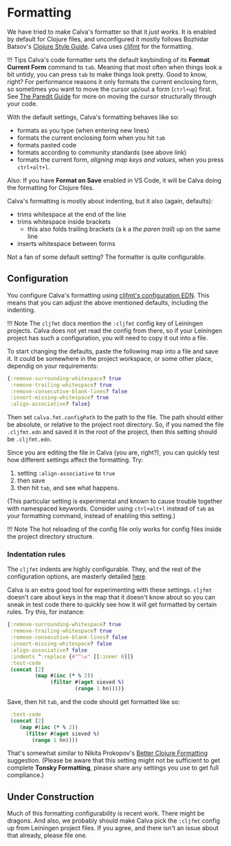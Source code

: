 # Formatting

We have tried to make Calva's formatter so that it _just works_. It is enabled by default for Clojure files, and unconfigured it mostly follows Bozhidar Batsov's [Clojure Style Guide](https://github.com/bbatsov/clojure-style-guide). Calva uses [cljfmt](https://github.com/weavejester/cljfmt) for the formatting.

!!! Tips
    Calva's code formatter sets the default keybinding of its **Format Current Form** command to `tab`. Meaning that most often when things look a bit untidy, you can press `tab` to make things look pretty. Good to know, right? For performance reasons it only formats the current enclosing form, so sometimes you want to move the cursor up/out a form (`ctrl+up`) first. See [The Paredit Guide](paredit.md) for more on moving the cursor structurally through your code.

With the default settings, Calva's formatting behaves like so:

* formats as you type (when entering new lines)
* formats the current enclosing form when you hit `tab`
* formats pasted code
* formats according to community standards (see above link)
* formats the current form, _aligning map keys and values_, when you press `ctrl+alt+l`.

Also: If you have **Format on Save** enabled in VS Code, it will be Calva doing the formatting for Clojure files.

Calva's formatting is mostly about indenting, but it also (again, defaults):

* trims whitespace at the end of the line
* trims whitespace inside brackets
    * this also folds trailing brackets (a k a _the paren trail_) up on the same line
* inserts whitespace between forms

Not a fan of some default setting? The formatter is quite configurable.

## Configuration

You configure Calva's formatting using [cljfmt's configuration EDN](https://github.com/weavejester/cljfmt#configuration). This means that you can adjust the above mentioned defaults, including the indenting.

!!! Note
    The `cljfmt` docs mention the `:cljfmt` config key of Leiningen projects. Calva does not yet read the config from there, so if your Leiningen project has such a configuration, you will need to copy it out into a file.

To start changing the defaults, paste the following map into a file and save it. It could be somewhere in the project workspace, or some other place, dependig on your requirements:

```clojure
{:remove-surrounding-whitespace? true
 :remove-trailing-whitespace? true
 :remove-consecutive-blank-lines? false
 :insert-missing-whitespace? true
 :align-associative? false}
```

Then set `calva.fmt.configPath` to the path to the file. The path should either be absolute, or relative to the project root directory. So, if you named the file `.cljfmt.edn` and saved it in the root of the project, then this setting should be `.cljfmt.edn`.

Since you are editing the file in Calva (you are, right?), you can quickly test how different settings affect the formatting. Try:

1. setting `:align-associative` to `true`
2. then save
3. then hit `tab`, and see what happens.

(This particular setting is experimental and known to cause trouble together with namespaced keywords. Consider using `ctrl+alt+l` instead of `tab` as your formatting command, instead of enabling this setting.)

!!! Note
    The hot reloading of the config file only works for config files inside the project directory structure.

### Indentation rules

The `cljfmt` indents are highly configurable. They, and the rest of the configuration options, are masterly detailed [here](https://github.com/weavejester/cljfmt#configuration).

Calva is an extra good tool for experimenting with these settings. `cljfmt` doesn't care about keys in the map that it doesn't know about so you can sneak in test code there to quickly see how it will get formatted by certain rules. Try this, for instance:

```clojure
{:remove-surrounding-whitespace? true
 :remove-trailing-whitespace? true
 :remove-consecutive-blank-lines? false
 :insert-missing-whitespace? false
 :align-associative? false
 :indents ^:replace {#"^\w" [[:inner 0]]}
 :test-code
 (concat [2]
         (map #(inc (* % 2))
              (filter #(aget sieved %)
                      (range 1 hn))))}
```

Save, then hit `tab`, and the code should get formatted like so:

```clojure
 :test-code
 (concat [2]
    (map #(inc (* % 2))
      (filter #(aget sieved %)
        (range 1 hn))))
```

That's somewhat similar to Nikita Prokopov's [Better Clojure Formatting](https://tonsky.me/blog/clojurefmt/) suggestion. (Please be aware that this setting might not be sufficient to get complete **Tonsky Formatting**, please share any settings you use to get full compliance.)

## Under Construction

Much of this formatting configurability is recent work. There might be dragons. And also, we probably should make Calva pick the `:cljfmt` config up from Leiningen project files. If you agree, and there isn't an issue about that already, please file one.